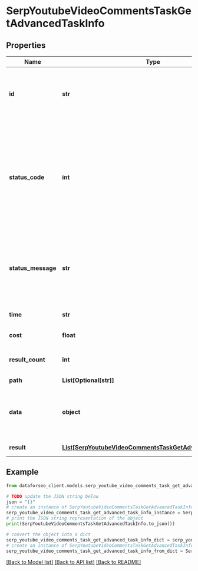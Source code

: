 # SerpYoutubeVideoCommentsTaskGetAdvancedTaskInfo


## Properties

Name | Type | Description | Notes
------------ | ------------- | ------------- | -------------
**id** | **str** | task identifier unique task identifier in our system in the UUID format | [optional] 
**status_code** | **int** | status code of the task generated by DataForSEO, can be within the following range: 10000-60000 you can find the full list of the response codes here | [optional] 
**status_message** | **str** | informational message of the task you can find the full list of general informational messages here | [optional] 
**time** | **str** | execution time, seconds | [optional] 
**cost** | **float** | total tasks cost, USD | [optional] 
**result_count** | **int** | number of elements in the result array | [optional] 
**path** | **List[Optional[str]]** | URL path | [optional] 
**data** | **object** | contains the same parameters that you specified in the POST request | [optional] 
**result** | [**List[SerpYoutubeVideoCommentsTaskGetAdvancedResultInfo]**](SerpYoutubeVideoCommentsTaskGetAdvancedResultInfo.md) | array of results | [optional] 

## Example

```python
from dataforseo_client.models.serp_youtube_video_comments_task_get_advanced_task_info import SerpYoutubeVideoCommentsTaskGetAdvancedTaskInfo

# TODO update the JSON string below
json = "{}"
# create an instance of SerpYoutubeVideoCommentsTaskGetAdvancedTaskInfo from a JSON string
serp_youtube_video_comments_task_get_advanced_task_info_instance = SerpYoutubeVideoCommentsTaskGetAdvancedTaskInfo.from_json(json)
# print the JSON string representation of the object
print(SerpYoutubeVideoCommentsTaskGetAdvancedTaskInfo.to_json())

# convert the object into a dict
serp_youtube_video_comments_task_get_advanced_task_info_dict = serp_youtube_video_comments_task_get_advanced_task_info_instance.to_dict()
# create an instance of SerpYoutubeVideoCommentsTaskGetAdvancedTaskInfo from a dict
serp_youtube_video_comments_task_get_advanced_task_info_from_dict = SerpYoutubeVideoCommentsTaskGetAdvancedTaskInfo.from_dict(serp_youtube_video_comments_task_get_advanced_task_info_dict)
```
[[Back to Model list]](../README.md#documentation-for-models) [[Back to API list]](../README.md#documentation-for-api-endpoints) [[Back to README]](../README.md)



